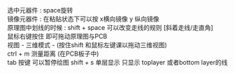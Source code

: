 选中元器件 : space旋转  
镜像元器件 : 在粘贴状态下可以按 x横向镜像 y 纵向镜像    
原理图中划线的时候 : shift + space 可以改变走线的规则 [斜着走线/走直角]    
鼠标右键按住 即可拖动原理图与PCB  
视图 - 三维模式 - (按住shift 和鼠标左键课以拖动三维视图)  
ctrl + m 测量距离 (在PCB板子中)    
tab 按键 可以暂停绘图
shift + s 单层显示 只显示 toplayer 或者bottom layer的线
